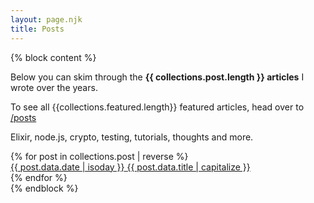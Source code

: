 ```yaml
---
layout: page.njk
title: Posts
---
```


{% block content %}

<div class="alert">
  <p>
    Below you can skim through the <b>{{ collections.post.length }} articles</b> I wrote over the years.
  </p>
  <p>
    To see all {{collections.featured.length}} featured articles, head over to <a href="/posts">/posts</a>
  </p>
  <p>
    Elixir, node.js, crypto, testing, tutorials, thoughts and more.
  </p>
</div>

<div class="posts searchable pure-g">
{% for post in collections.post | reverse %}
  <div class="pure-u-1 pure-u-md-1-2">
    <a href="{{ post.url }}" class="post-item" {% if post.data.image %}lazy="{{ post.data.image }}"{% endif %}>
      <div class="l-box">
        <time datetime="{{ post.data.date | isoday }}" class="post-date bg-white">{{ post.data.date | isoday }}</time>
        <span class="post-link bg-white">{{ post.data.title | capitalize }}</span>
        <!--
        <p class="excerpt">
          <small class="bg-white">{{ post.md | safe | striptags | excerpt }}...</small>
        </p>
        -->
      </div>
    </a>
  </div>
{% endfor %}
</div>
{% endblock %}

